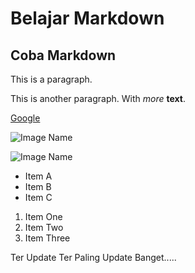 # Belajar Markdown

## Coba Markdown

This is a paragraph.

This is another paragraph.
With _more_ **text**.

[Google](https://google.com)

![Image Name](https://linuxize.com/post/how-to-install-git-on-ubuntu-18-04/featured.jpg)


![Image Name](https://encrypted-tbn0.gstatic.com/images?q=tbn%3AANd9GcS0oQro2okocesPf5nfuroFW9C1KvRk8S-se2N518oanfg7N0qh)


- Item A
- Item B
- Item C

1. Item One
2. Item Two
3. Item Three


Ter Update
Ter Paling Update Banget.....